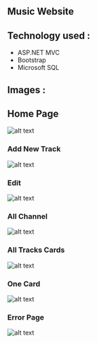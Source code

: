 ## Music Website

## Technology used :
* ASP.NET MVC 
* Bootstrap 
* Microsoft SQL


## Images :

## Home Page

![alt text](https://res.cloudinary.com/duuconncq/image/upload/v1622919733/Screenshot_2021-06-05_215847_sxymna.png)

### Add New Track
![alt text](https://res.cloudinary.com/duuconncq/image/upload/v1623534581/Screenshot_2021-06-12_230535_uhs0l4.png)

### Edit
![alt text](https://res.cloudinary.com/duuconncq/image/upload/v1623534581/Screenshot_2021-06-12_230511_mjbeix.png)

### All Channel
![alt text](https://res.cloudinary.com/duuconncq/image/upload/v1622919734/Screenshot_2021-06-05_215939_bcqwgk.png)

### All Tracks Cards

![alt text](https://res.cloudinary.com/duuconncq/image/upload/v1623534584/Screenshot_2021-06-12_230432_dssvar.png)

### One Card

![alt text](https://res.cloudinary.com/duuconncq/image/upload/v1622919731/Screenshot_2021-06-05_220011_se3spf.png)

### Error Page

![alt text](https://res.cloudinary.com/duuconncq/image/upload/v1622919730/Screenshot_2021-06-05_220040_fbe5op.png)


